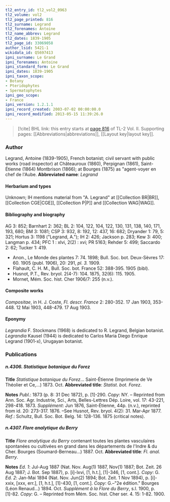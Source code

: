 ```yaml
---
tl2_entry_id: tl2_vol2_0963
tl2_volume: vol2
tl2_page_printed: 816
tl2_surname: Legrand
tl2_forenames: Antoine
tl2_name_abbrev: Legrand
tl2_dates: 1839-1905
tl2_page_id: 33069058
author_lsid: 5421-1
wikidata_id: Q5697413
ipni_surname: Le Grand
ipni_forenames: Antoine
ipni_standard_form: Le Grand
ipni_dates: 1839-1905
ipni_taxon_scope: 
- Botany
- Pteridophytes
- Spermatophytes
ipni_geo_scope: 
- France
ipni_version: 1.2.1.1
ipni_record_created: 2003-07-02 00:00:00.0
ipni_record_modified: 2013-05-15 11:39:26.0
---
```



> [!cite] BHL link: this entry starts at [page 816](https://www.biodiversitylibrary.org/page/33069058) of TL-2 Vol. II.
> Supporting pages: [[Abbreviations|abbreviations]], [[Layout key|layout key]].

### Author

Legrand, Antoine (1839-1905), French botanist; civil servant with public works (road inspector) at Châteauroux (1860), Perpignan (1861), Saint-Étienne (1864) Montbrison (1866); at Bourges (1875) as "agent-voyer en chef de l'Aube. 
**Abbreviated name**: *Legrand*

#### Herbarium and types

Unknown; IH mentions material from "A. Legrand" at [[Collection BR|BR]], [[Collection CGE|CGE]], [[Collection P|P]] and [[Collection WAG|WAG]].

#### Bibliography and biography

AG 3: 852; Barnhart 2: 362; BL 2: 104, 122, 104, 122, 130, 131, 138, 140, 171, 193, 680; BM 3: 1081; CSP 3: 932, 8: 192, 12: 437, 16: 682; Dryander 1: 79, 5: 321; Hortus 3: 1198 ("Legrand, A."); IH 2: 426; Jackson p. 283; Kew 3: 400; Langman p. 434; PFC 1 : xlvi, 2(2) : xvi; PR 5163; Rehder 5: 499; Saccardo 2: 62; Tucker 1: 419.
- Anon., Le Monde des plantes 7: 74. 1898; Bull. Soc. bot. Deux-Sèvres 17: 60. 1905 (publ. 1906), 20: 291, *pl. 3.* 1909.
- Flahault, C. H. M., Bull. Soc. bot. France 52: 388-395. 1905 (bibl).
- Husnot, P.T., Rev. bryol. 2(4-7): 104. 1875, 32(6): 115. 1905.
- Mornet, Mém. Soc. hist. Cher 1906/7: 255 (n.v.).

#### Composite works

*Compositae*, in H. J. Coste, *Fl. descr. France* 2: 280-352. 17 Jan 1903, 353-448. 12 Mai 1903, 448-479. 17 Aug 1903.

#### Eponymy

*Legrandia* F. Stockmans (1968) is dedicated to R. Legrand, Belgian botanist. *Legrandia* Kausel (1944) is dedicated to Carlos Maria Diego Enrique Legrand (1901-x), Urugayan botanist.

### Publications

##### n.4306. Statistique botanique du Forez

**Title**
*Statistique botanique du Forez*... Saint-Étienne (Imprimerie de Ve Théolier et Ce,...) 1873. Oct.
**Abbreviated title**: *Statist. bot. Forez*.

**Notes**
*Publ*.: 1873 (p. 8: 31 Dec 1872), p. \[1\]-290. *Copy*: NY. – Reprinted from Ann. Soc. Agr. Industrie, Sci., Arts, Belles-Lettres Dép. Loire, vol. 17: 43-221, 298-418. 1873.
*Supplément*: Jun 1876, Saint-Étienne, 44p. (n.v.), reprinted from id. 20: 273-317. 1876. –See Husnot, Rev. bryol. 4(2): 31. Mar-Apr 1877.
*Ref*.: Schultz, Bull. Soc. Bot. Belg. 14: 128-136. 1875 (critical notes).

##### n.4307. Flore analytique du Berry

**Title**
*Flore analytique du Berry* contenant toutes les plantes vasculaires spontanées ou cultivées en grand dans les départements de l'Indre & du Cher. Bourges (Soumard-Berneau...) 1887. Oct.
**Abbreviated title**: *Fl. anal. Berry*.

**Notes**
*Ed. 1*: Jul-Aug 1887 (Nat. Nov. Aug(1) 1887, Nov(1) 1887; Bot. Zeit. 26 Aug 1887; J. Bot. Sep 1887), p. \[i\]-lxvi, \[1, h.t.\], \[1\]-346, \[1, cont.\]. *Copy*: G.
*Ed. 2*: Jan-Mai 1894 (Nat. Nov. Jun(2) 1894; Bot. Zeit. 1 Nov 1894), p. \[i\]-xxix, \[xxx, err.\], \[1, h.t.\], \[1\]-430, \[1, cont.\]. *Copy*: G.–"2e édition." Bourges (Léon Renaud...) 1894. Oct.
*Supplément à la Flore du Berry*, s.l. 1900, p. \[1\]-82. *Copy*: G. – Reprinted from Mém. Soc. hist. Cher ser. 4. 15: 1-82. 1900.

